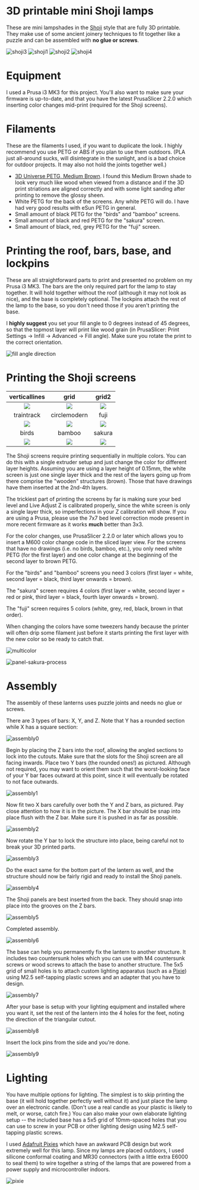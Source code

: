 # 3D printable mini Shoji lamps

These are mini lampshades in the [Shoji](https://en.wikipedia.org/wiki/Shoji) style that are fully 3D printable. They make use of some ancient joinery techniques to fit together like a puzzle and can be assembled with **no glue or screws**.

![shoji3](/images/shoji3.jpg?raw=true "shoji3")
![shoji1](/images/shoji1.jpg?raw=true "shoji1")
![shoji2](/images/shoji2.jpg?raw=true "shoji2")
![shoji4](/images/shoji4.jpg?raw=true "shoji4")

# Equipment

I used a Prusa i3 MK3 for this project. You'll also want to make sure your firmware is up-to-date, and that you have the latest PrusaSlicer 2.2.0 which inserting color changes mid-print (required for the Shoji screens).

# Filaments

These are the filaments I used, if you want to duplicate the look. I highly recommend you use PETG or ABS if you plan to use them outdoors. (PLA just all-around sucks, will disintegrate in the sunlight, and is a bad choice for outdoor projects. It may also not hold the joints together well.)

* [3D Universe PETG, Medium Brown](https://shop3duniverse.com/products/3d-universe-petg-filament-1-75mm-750g). I found this Medium Brown shade to look very much like wood when viewed from a distance and if the 3D print striations are aligned correctly and with some light sanding after printing to remove the glossy sheen.
* White PETG for the back of the screens. Any white PETG will do. I have had very good results with eSun PETG in general.
* Small amount of black PETG for the "birds" and "bamboo" screens.
* Small amount of black and red PETG for the "sakura" screen.
* Small amount of black, red, grey PETG for the "fuji" screen.

# Printing the roof, bars, base, and lockpins

These are all straightforward parts to print and presented no problem on my Prusa i3 MK3. The bars are the only required part for the lamp to stay together. It will hold together without the roof (although it may not look as nice), and the base is completely optional. The lockpins attach the rest of the lamp to the base, so you don't need those if you aren't printing the base.

I **highly suggest** you set your fill angle to 0 degrees instead of 45 degrees, so that the topmost layer will print like wood grain (in PrusaSlicer: Print Settings -> Infill -> Advanced -> Fill angle). Make sure you rotate the print to the correct orientation.

![fill angle direction](/images/fillangledirection-goodbad.png?raw=true "fill angle direction")

# Printing the Shoji screens

verticallines | grid | grid2
:---:|:---:|:---:
![](/images/panel-verticallines.png?raw=true) | ![](/images/panel-grid.png?raw=true) | ![](/images/panel-grid2.png?raw=true)
traintrack | circlemodern | fuji
![](/images/panel-traintrack.png?raw=true) | ![](/images/panel-circlemodern.png?raw=true) | ![](/images/panel-fuji.png?raw=true)
birds | bamboo | sakura
![](/images/panel-birds.png?raw=true) | ![](/images/panel-bamboo.png?raw=true) | ![](/images/panel-sakura.png?raw=true)

The Shoji screens require printing sequentially in multiple colors. You can do this with a single extruder setup and just change the color for different layer heights. Assuming you are using a layer height of 0.15mm, the white screen is just one single layer thick and the rest of the layers going up from there comprise the "wooden" structures (brown). Those that have drawings have them inserted at the 2nd-4th layers.

The trickiest part of printing the screens by far is making sure your bed level and Live Adjust Z is calibrated properly, since the white screen is only a single layer thick, so imperfections in your Z calibration will show. If you are using a Prusa, please use the 7x7 bed level correction mode present in more recent firmware as it works **much** better than 3x3.

For the color changes, use PrusaSlicer 2.2.0 or later which allows you to insert a M600 color change code in the sliced layer view. For the screens that have no drawings (i.e. no birds, bamboo, etc.), you only need white PETG (for the first layer) and one color change at the beginning of the second layer to brown PETG.

For the "birds" and "bamboo" screens you need 3 colors (first layer = white, second layer = black, third layer onwards = brown).

The "sakura" screen requires 4 colors (first layer = white, second layer = red or pink, third layer = black, fourth layer onwards = brown).

The "fuji" screen requires 5 colors (white, grey, red, black, brown in that order).

When changing the colors have some tweezers handy because the printer will often drip some filament just before it starts printing the first layer with the new color so be ready to catch that.

![multicolor](/images/multicolor.png?raw=true "multicolor")

![panel-sakura-process](/images/panel-sakura-process.jpg?raw=true "panel-sakura-process")

# Assembly

The assembly of these lanterns uses puzzle joints and needs no glue or screws.

There are 3 types of bars: X, Y, and Z. Note that Y has a rounded section while X has a square section:

![assembly0](/images/assembly0.jpg?raw=true "assembly0")

Begin by placing the Z bars into the roof, allowing the angled sections to lock into the cutouts. Make sure that the slots for the Shoji screen are all facing inwards. Place two Y bars (the rounded ones!) as pictured. Although not required, you may want to orient them such that the worst-looking face of your Y bar faces outward at this point, since it will eventually be rotated to not face outwards.

![assembly1](/images/assembly1.jpg?raw=true "assembly1")

Now fit two X bars carefully over both the Y and Z bars, as pictured. Pay close attention to how it is in the picture. The X bar should be snap into place flush with the Z bar. Make sure it is pushed in as far as possible.

![assembly2](/images/assembly2.jpg?raw=true "assembly2")

Now rotate the Y bar to lock the structure into place, being careful not to break your 3D printed parts.

![assembly3](/images/assembly3.jpg?raw=true "assembly3")

Do the exact same for the bottom part of the lantern as well, and the structure should now be fairly rigid and ready to install the Shoji panels.

![assembly4](/images/assembly4.jpg?raw=true "assembly4")

The Shoji panels are best inserted from the back. They should snap into place into the grooves on the Z bars.

![assembly5](/images/assembly5.jpg?raw=true "assembly5")

Completed assembly.

![assembly6](/images/assembly6.jpg?raw=true "assembly6")

The base can help you permanently fix the lantern to another structure. It includes two countersunk holes which you can use with M4 countersunk screws or wood screws to attach the base to another structure. The 5x5 grid of small holes is to attach custom lighting apparatus (such as a [Pixie](https://www.adafruit.com/product/2741?gclid=CjwKCAjw8pH3BRAXEiwA1pvMsWrrwynTwiJuy8XR8M9QZYSmhQSH30A35Pn7ieYhhXJjsoTgRMlOdBoCGucQAvD_BwE)) using M2.5 self-tapping plastic screws and an adapter that you have to design.

![assembly7](/images/assembly7.jpg?raw=true "assembly7")

After your base is setup with your lighting equipment and installed where you want it, set the rest of the lantern into the 4 holes for the feet, noting the direction of the triangular cutout.

![assembly8](/images/assembly8.jpg?raw=true "assembly8")

Insert the lock pins from the side and you're done.

![assembly9](/images/assembly9.jpg?raw=true "assembly9")

# Lighting

You have multiple options for lighting. The simplest is to skip printing the base (it will hold together perfectly well without it) and just place the lamp over an electronic candle. (Don't use a real candle as your plastic is likely to melt, or worse, catch fire.) You can also make your own elaborate lighting setup -- the included base has a 5x5 grid of 10mm-spaced holes that you can use to screw in your PCB or other lighting design using M2.5 self-tapping plastic screws.

I used [Adafruit Pixies](https://www.adafruit.com/product/2741) which have an awkward PCB design but work extremely well for this lamp. Since my lamps are placed outdoors, I used silicone conformal coating and MR30 connectors (with a little extra E6000 to seal them) to wire together a string of the lamps that are powered from a power supply and microcontroller indoors.

![pixie](/images/pixie.jpg?raw=true "pixie")

